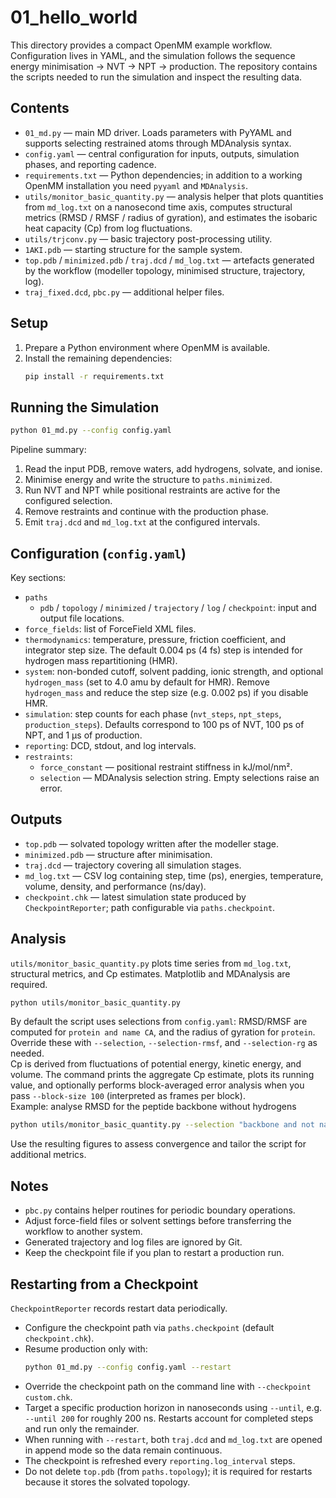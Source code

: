 # 01_hello_world

This directory provides a compact OpenMM example workflow.  
Configuration lives in YAML, and the simulation follows the sequence energy minimisation → NVT → NPT → production. The repository contains the scripts needed to run the simulation and inspect the resulting data.

## Contents
- `01_md.py` — main MD driver. Loads parameters with PyYAML and supports selecting restrained atoms through MDAnalysis syntax.
- `config.yaml` — central configuration for inputs, outputs, simulation phases, and reporting cadence.
- `requirements.txt` — Python dependencies; in addition to a working OpenMM installation you need `pyyaml` and `MDAnalysis`.
- `utils/monitor_basic_quantity.py` — analysis helper that plots quantities from `md_log.txt` on a nanosecond time axis, computes structural metrics (RMSD / RMSF / radius of gyration), and estimates the isobaric heat capacity (Cp) from log fluctuations.
- `utils/trjconv.py` — basic trajectory post-processing utility.
- `1AKI.pdb` — starting structure for the sample system.
- `top.pdb` / `minimized.pdb` / `traj.dcd` / `md_log.txt` — artefacts generated by the workflow (modeller topology, minimised structure, trajectory, log).
- `traj_fixed.dcd`, `pbc.py` — additional helper files.

## Setup
1. Prepare a Python environment where OpenMM is available.
2. Install the remaining dependencies:
   ```bash
   pip install -r requirements.txt
   ```

## Running the Simulation
```bash
python 01_md.py --config config.yaml
```

Pipeline summary:
1. Read the input PDB, remove waters, add hydrogens, solvate, and ionise.
2. Minimise energy and write the structure to `paths.minimized`.
3. Run NVT and NPT while positional restraints are active for the configured selection.
4. Remove restraints and continue with the production phase.
5. Emit `traj.dcd` and `md_log.txt` at the configured intervals.

## Configuration (`config.yaml`)
Key sections:

- `paths`  
  - `pdb` / `topology` / `minimized` / `trajectory` / `log` / `checkpoint`: input and output file locations.
- `force_fields`: list of ForceField XML files.
- `thermodynamics`: temperature, pressure, friction coefficient, and integrator step size. The default 0.004 ps (4 fs) step is intended for hydrogen mass repartitioning (HMR).
- `system`: non-bonded cutoff, solvent padding, ionic strength, and optional `hydrogen_mass` (set to 4.0 amu by default for HMR). Remove `hydrogen_mass` and reduce the step size (e.g. 0.002 ps) if you disable HMR.
- `simulation`: step counts for each phase (`nvt_steps`, `npt_steps`, `production_steps`). Defaults correspond to 100 ps of NVT, 100 ps of NPT, and 1 µs of production.
- `reporting`: DCD, stdout, and log intervals.
- `restraints`:  
  - `force_constant` — positional restraint stiffness in kJ/mol/nm².  
  - `selection` — MDAnalysis selection string. Empty selections raise an error.

## Outputs
- `top.pdb` — solvated topology written after the modeller stage.
- `minimized.pdb` — structure after minimisation.
- `traj.dcd` — trajectory covering all simulation stages.
- `md_log.txt` — CSV log containing step, time (ps), energies, temperature, volume, density, and performance (ns/day).
- `checkpoint.chk` — latest simulation state produced by `CheckpointReporter`; path configurable via `paths.checkpoint`.

## Analysis
`utils/monitor_basic_quantity.py` plots time series from `md_log.txt`, structural metrics, and Cp estimates. Matplotlib and MDAnalysis are required.
```bash
python utils/monitor_basic_quantity.py
```
By default the script uses selections from `config.yaml`: RMSD/RMSF are computed for `protein and name CA`, and the radius of gyration for `protein`. Override these with `--selection`, `--selection-rmsf`, and `--selection-rg` as needed.  
Cp is derived from fluctuations of potential energy, kinetic energy, and volume. The command prints the aggregate Cp estimate, plots its running value, and optionally performs block-averaged error analysis when you pass `--block-size 100` (interpreted as frames per block).  
Example: analyse RMSD for the peptide backbone without hydrogens
```bash
python utils/monitor_basic_quantity.py --selection "backbone and not name H*"
```
Use the resulting figures to assess convergence and tailor the script for additional metrics.

## Notes
- `pbc.py` contains helper routines for periodic boundary operations.
- Adjust force-field files or solvent settings before transferring the workflow to another system.
- Generated trajectory and log files are ignored by Git.
- Keep the checkpoint file if you plan to restart a production run.

## Restarting from a Checkpoint

`CheckpointReporter` records restart data periodically.

- Configure the checkpoint path via `paths.checkpoint` (default `checkpoint.chk`).
- Resume production only with:
  ```bash
  python 01_md.py --config config.yaml --restart
  ```
- Override the checkpoint path on the command line with `--checkpoint custom.chk`.
- Target a specific production horizon in nanoseconds using `--until`, e.g. `--until 200` for roughly 200 ns. Restarts account for completed steps and run only the remainder.
- When running with `--restart`, both `traj.dcd` and `md_log.txt` are opened in append mode so the data remain continuous.
- The checkpoint is refreshed every `reporting.log_interval` steps.
- Do not delete `top.pdb` (from `paths.topology`); it is required for restarts because it stores the solvated topology.
